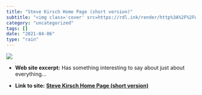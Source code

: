 ```yaml
---
title: "Steve Kirsch Home Page (short version)"
subtitle: "<img class='cover' src=https://rdl.ink/render/http%3A%2F%2Fwww.skirsch.com>"
category: "uncategorized"
tags: []
date: "2021-04-06"
type: "rain"
---
```

<img class="cover" src=https://rdl.ink/render/http%3A%2F%2Fwww.skirsch.com>



* **Web site excerpt:** Has something interesting to say about just about everything...

* **Link to site:** **[Steve Kirsch Home Page (short version)](http://www.skirsch.com)**